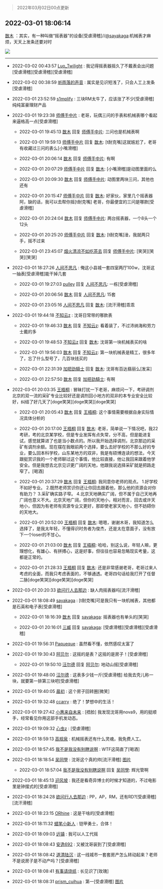 > 2022年03月02日00点更新
<link rel="stylesheet" href="https://cdn.jsdelivr.net/gh/taotie6/sampleJSON@main/css/photo_show.css">
<meta name="referrer" content="no-referrer" />


 ## 2022-03-01 18:06:14 

 [㪚木](https://www.coolapk.com/feed/33916647?shareKey=Mjg4NzY1ZGNhYzYyNjIxZGZjODQ~) ：其实，有一种叫做“摇表器”的设备[受虐滑稽]//<a class="feed-link-uname" href="/u/sayakaga">@sayakaga</a>:机械表才麻烦，天天上发条还要对时 

<div class="album">
<img class="img-item" src="http://image.coolapk.com/feed/2022/0301/18/1081091_8a65f778_9167_6525_981@480x264.gif" />
</div>

 ------- 

- 2022-03-02 00:43:57 [Luo_Twilight](uid=1172110) : 我记得摇表器摇久了不戴表会出问题[受虐滑稽][受虐滑稽][受虐滑稽] 

- 2022-03-02 00:38:59 [听雨落的声音](uid=3650984) : 属实是见识短浅了，只会人工上发条[受虐滑稽] 

- 2022-03-01 23:52:59 [s1mplify](uid=1732022) : 三块RM太牛了，应该涨了不少[受虐滑稽]纯纯富豪理财产品 

- 2022-03-01 19:23:38 [师傅手中片](uid=1467971) : 老哥，玩偶三问的手表和机械表哪个看起来逼格高一点[受虐滑稽] 

    - 2022-03-01 19:45:13 [㪚木](uid=1081091) 回复 [师傅手中片](uid=1467971): 三问也是机械表啊 

    - 2022-03-01 19:59:13 [师傅手中片](uid=1467971) 回复 [㪚木](uid=1081091): [t耐克嘴]这就尴尬了，老哥有收藏过三问的表么[小嘴滑稽] 

    - 2022-03-01 20:06:14 [㪚木](uid=1081091) 回复 [师傅手中片](uid=1467971): 有啊 

    - 2022-03-01 20:07:29 [师傅手中片](uid=1467971) 回复 [㪚木](uid=1081091): [小嘴滑稽]是动图里面的么 

    - 2022-03-01 20:09:30 [㪚木](uid=1081091) 回复 [师傅手中片](uid=1467971): 动图里两块三问，其他也还有 

    - 2022-03-01 20:15:47 [师傅手中片](uid=1467971) 回复 [㪚木](uid=1081091): 好家伙，家里几个摇表器阿，缺的话，我可以去帮你摇[t耐克嘴] 老哥，你最便宜的三问是哪款[受虐滑稽] 

    - 2022-03-01 20:24:04 [㪚木](uid=1081091) 回复 [师傅手中片](uid=1467971): 两台摇表器，一个8头一个12头 

    - 2022-03-01 20:25:20 [师傅手中片](uid=1467971) 回复 [㪚木](uid=1081091): [t耐克嘴]淦，我就两只手，摇不过来 

    - 2022-03-01 23:45:07 [烟火清凉不如吃茶去](uid=4279524) 回复 [师傅手中片](uid=1467971): [笑哭][笑哭][笑哭] 

- 2022-03-01 18:27:26 [人间不思凡](uid=2080265) : 俺这小县城一套四室两厅100w，沈哥这一抽表[受虐滑稽]能干掉几套 

    - 2022-03-01 19:27:03 [pulley](uid=391132) 回复 [人间不思凡](uid=2080265): 一栋[受虐滑稽] 

    - 2022-03-01 20:06:56 [㪚木](uid=1081091) 回复 [人间不思凡](uid=2080265): 15套 

    - 2022-03-01 23:05:16 [人间不思凡](uid=2080265) 回复 [㪚木](uid=1081091): [流汗滑稽]乖乖 

- 2022-03-01 19:44:18 [不知云z](uid=5657858) : 沈哥日常带的哪款表 

    - 2022-03-01 19:46:33 [㪚木](uid=1081091) 回复 [不知云z](uid=5657858): 看着装了，不过沛纳海和劳力士戴的多 

    - 2022-03-01 19:48:53 [不知云z](uid=5657858) 回复 [㪚木](uid=1081091): 沈哥第一块机械表买的啥 

    - 2022-03-01 19:56:03 [㪚木](uid=1081091) 回复 [不知云z](uid=5657858): 第一块机械表是精工，很多年了，忘了什么型号了，几百块钱买的 

    - 2022-03-01 22:31:39 [加把劲騎士](uid=647149) 回复 [㪚木](uid=1081091): 沈哥有百达翡丽么[发呆] 

    - 2022-03-01 22:57:50 [㪚木](uid=1081091) 回复 [加把劲騎士](uid=647149): 有啊 

- 2022-03-01 20:03:35 [王梧桐](uid=2309739) : 冒昧打扰一下老哥，麻烦问一下，考研调剂北京的双一流的采矿专业比较好还是调剂回小地方的双非的本专业安全比较好，纠结了好几天了[doge笑哭][doge笑哭][doge笑哭] 

    - 2022-03-01 20:05:43 [㪚木](uid=1081091) 回复 [王梧桐](uid=2309739): 这个事情需要根据自身实际情况具体分析的 

    - 2022-03-01 20:17:00 [王梧桐](uid=2309739) 回复 [㪚木](uid=1081091): 老哥，简单说一下情况吧，我22考研，考的北京某学校，但是专业发挥有点失常，分不高，但是能进复试，感觉就算进了也是当小数点的。所以我开始选择调剂，北京那边的采矿有调剂余额。现在摆在我眼前两个选择，要么去好学校的不那么好的专业，要么回本科学校，山东某地方的双非，我是有硕博连读的想法<!--break-->，今天跟挺赏识我的一个老师聊过这个事情，他比较直接，他让我回来跟着他学安全。但是我想去北京见识更广阔的天地，他跟我说选择采矿就是把路走窄了。[喝酒] 

    - 2022-03-01 20:37:29 [㪚木](uid=1081091) 回复 [王梧桐](uid=2309739): 我同意你老师的观点。
1.好学校不如好专业。
2.既然老师赏识你还让你回去跟着他，那么他的资源会对你有助力？
3.采矿确实路子窄。
4.北京天地确实广阔，但不属于自己天地再广阔也意义不大。北京天地广阔，但你的天地小，相对而言，回去或许天地小，但因为有老师有资源专业又更好<!--break-->，那即使老家天地小，但不妨碍你的天地大。 

    - 2022-03-01 20:52:00 [王梧桐](uid=2309739) 回复 [㪚木](uid=1081091): 嗯嗯，谢谢木哥，我知道怎么选择了，是我太年轻，不懂得识时务者为俊杰，还是太在意面子，没有放下一个loser的不甘心。 

    - 2022-03-01 21:03:00 [㪚木](uid=1081091) 回复 [王梧桐](uid=2309739): 哈哈，别这么说，年轻人嘛，更理想化，有雄心、有拼搏心，这是好事，但往往也容易忽略现实考量，这都是正常的。 

    - 2022-03-01 21:28:33 [王梧桐](uid=2309739) 回复 [㪚木](uid=1081091): 还是非常感谢老哥，老哥过来人考虑的全面，而我只考虑表面的，不够通透。老哥四句话给我打开了任督二脉[doge笑哭][doge笑哭][doge笑哭] 

- 2022-03-01 20:20:33 [欲问行人去那边](uid=826969) : 缺人肉摇表器吗[流汗滑稽] 

- 2022-03-01 18:08:49 [sayakaga](uid=2894552) : [t耐克嘴]可是我只有一块机械表，其他都是石英和电子表[受虐滑稽] 

    - 2022-03-01 18:16:39 [㪚木](uid=1081091) 回复 [sayakaga](uid=2894552): 摇表器也有单头的[笑哭] 

    - 2022-03-01 20:16:01 [三臧](uid=1176937) 回复 [sayakaga](uid=2894552): [受虐滑稽][受虐滑稽][受虐滑稽] 

- 2022-03-01 19:56:31 [Paqueque](uid=685582) : 虽然看不懂，依然感叹太富了 

- 2022-03-01 19:30:43 [阿贝尔](uid=717920) : 这摇的是表？这摇的是房子！[受虐滑稽] 

    - 2022-03-01 19:50:10 [汪尔德](uid=1595236) 回复 [阿贝尔](uid=717920): 地动山摇[受虐滑稽] 

- 2022-03-01 19:48:00 [汪尔德](uid=1595236) : 这表多少钱一斤[受虐滑稽] 给我去壳儿称一块，就要第一排第三块吧[受虐滑稽] 

- 2022-03-01 19:40:05 [晨初](uid=1179614) : 这个房子回转圈[微笑] 

- 2022-03-01 19:32:48 [ccarry](uid=2260526) : 绝了！梦想中的生活！ 

- 2022-03-01 19:27:42 [小惠来自未来](uid=847097) : [捂脸]   我发现沈哥用nova9，用的挺顺手，经常看见你用这部手机发动态。 

- 2022-03-01 19:09:32 [心虫z](uid=151532) : [受虐滑稽] 

- 2022-03-01 18:59:13 [高规泉](uid=1123484) : 机械摇表还有什么灵魂，我免费人工。 

- 2022-03-01 18:57:45 [我不是我没有别瞎说啊](uid=2231912) : WTF这简直了[喝酒] 

- 2022-03-01 18:18:54 [吴同學](uid=1320218) : 沈哥这个真的帅[流汗滑稽] [图片](http://image.coolapk.com/feed/2022/0301/18/1320218_91f86e3c_9933_7965_806@379x640.gif)

    - 2022-03-01 18:57:04 [我不是我没有别瞎说啊](uid=2231912) 回复 [吴同學](uid=1320218): 辉光管啊 

- 2022-03-01 18:45:13 [迎风坡](uid=2269289) : 我还是看奇异博士的时候才知道的，不过电影里是钟摆式的[受虐滑稽] 

- 2022-03-01 18:24:28 [欲问行人去那边](uid=826969) : PP，AP，RM，还有RD?[受虐滑稽][流汗滑稽] 

- 2022-03-01 18:23:15 [ORhine](uid=3247844) : 这是干啥的[受虐滑稽] 

- 2022-03-01 18:11:32 [蜡笔小新人](uid=4236945) : 铠甲勇士，合体！ 

- 2022-03-01 18:09:03 [远镇](uid=1471248) : 我可以人工代摇 

- 2022-03-01 18:08:43 [安逸692](uid=1171740) : 又被沈哥装到了[受虐滑稽] 

- 2022-03-01 18:08:42 [道清陆沉](uid=889471) : 这一线城市一套套房产怎么转动起来？老师不是说房子是不动产吗？[受虐滑稽] 

- 2022-03-01 18:08:41 [有事请烧纸](uid=1802946) : 长见识了[玫瑰] 

- 2022-03-01 18:08:31 [prism_cuihua](uid=1243854) : 第一[受虐滑稽] [图片](http://image.coolapk.com/feed/2022/0301/18/1243854_23e2d473_9310_8364_900@828x542.jpeg)


